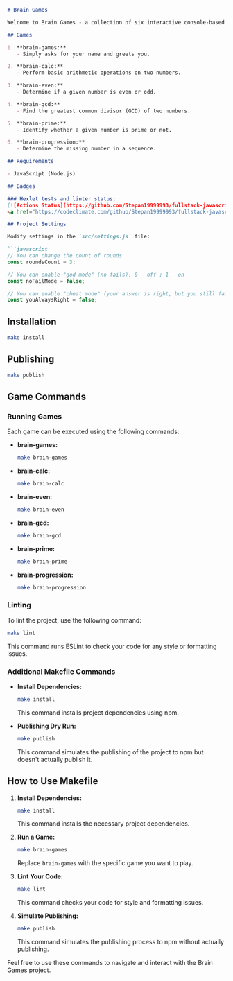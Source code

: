 ```markdown
# Brain Games

Welcome to Brain Games - a collection of six interactive console-based JavaScript games to challenge and entertain your mind.

## Games

1. **brain-games:**
   - Simply asks for your name and greets you.

2. **brain-calc:**
   - Perform basic arithmetic operations on two numbers.

3. **brain-even:**
   - Determine if a given number is even or odd.

4. **brain-gcd:**
   - Find the greatest common divisor (GCD) of two numbers.

5. **brain-prime:**
   - Identify whether a given number is prime or not.

6. **brain-progression:**
   - Determine the missing number in a sequence.

## Requirements

- JavaScript (Node.js)

## Badges

### Hexlet tests and linter status:
[![Actions Status](https://github.com/Stepan19999993/fullstack-javascript-project-44/actions/workflows/hexlet-check.yml/badge.svg)](https://github.com/Stepan19999993/fullstack-javascript-project-44/actions)
<a href="https://codeclimate.com/github/Stepan19999993/fullstack-javascript-project-44/maintainability"><img src="https://api.codeclimate.com/v1/badges/a63658e6920252318329/maintainability"/></a>

## Project Settings

Modify settings in the `src/settings.js` file:

```javascript
// You can change the count of rounds
const roundsCount = 3;

// You can enable "god mode" (no fails). 0 - off ; 1 - on
const noFailMode = false;

// You can enable "cheat mode" (your answer is right, but you still fail). 0 - off ; 1 - on
const youAlwaysRight = false;
```

## Installation

```bash
make install
```

## Publishing

```bash
make publish
```

## Game Commands

### Running Games

Each game can be executed using the following commands:

- **brain-games:**
  ```bash
  make brain-games
  ```

- **brain-calc:**
  ```bash
  make brain-calc
  ```

- **brain-even:**
  ```bash
  make brain-even
  ```

- **brain-gcd:**
  ```bash
  make brain-gcd
  ```

- **brain-prime:**
  ```bash
  make brain-prime
  ```

- **brain-progression:**
  ```bash
  make brain-progression
  ```

### Linting

To lint the project, use the following command:

```bash
make lint
```

This command runs ESLint to check your code for any style or formatting issues.

### Additional Makefile Commands

- **Install Dependencies:**
  ```bash
  make install
  ```
  This command installs project dependencies using npm.

- **Publishing Dry Run:**
  ```bash
  make publish
  ```
  This command simulates the publishing of the project to npm but doesn't actually publish it.

## How to Use Makefile

1. **Install Dependencies:**
   ```bash
   make install
   ```
   This command installs the necessary project dependencies.

2. **Run a Game:**
   ```bash
   make brain-games
   ```
   Replace `brain-games` with the specific game you want to play.

3. **Lint Your Code:**
   ```bash
   make lint
   ```
   This command checks your code for style and formatting issues.

4. **Simulate Publishing:**
   ```bash
   make publish
   ```
   This command simulates the publishing process to npm without actually publishing.

Feel free to use these commands to navigate and interact with the Brain Games project.
